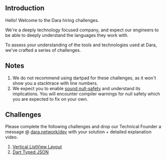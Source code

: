 ## Introduction

Hello! Welcome to the Dara hiring challenges.

We're a deeply technology focused company, and expect our engineers to be able to  deeply understand the languages they work with. 

To assess your understanding of the tools and technologies used at Dara, we've crafted a series of challenges.

## Notes

1. We do not recommend using dartpad for these challenges, as it won't show you a stacktrace with line numbers.
2. We expect you to enable [sound null-safety](https://dart.dev/null-safety)  and understand its implications. 
	You will encounter compiler warnings for null safety which you are expected to fix on your own.

## Challenges

Please complete the following challenges and drop our Technical Founder a message @ [dara.network/dev](https://dara.network/dev/) with your solution + detailed explanation video.

1. [Vertical ListView Layout](vertical_list_layout.md)
1. [Dart Typed JSON](dart_typed_json.md)
